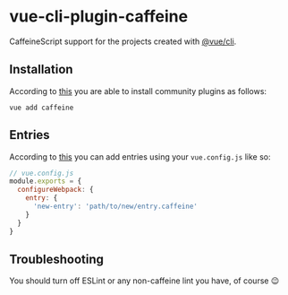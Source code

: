# vue-cli-plugin-caffeine

CaffeineScript support for the projects created with [@vue/cli](https://github.com/vuejs/vue-cli).

## Installation

According to [this](https://cli.vuejs.org/guide/plugins-and-presets.html#installing-plugins-in-an-existing-project) you are able to install community plugins as follows:

```shell
vue add caffeine
```

## Entries

According to [this](https://cli.vuejs.org/config/#configurewebpack) you can add entries using your `vue.config.js` like so:

```javascript
// vue.config.js
module.exports = {
  configureWebpack: {
    entry: {
      'new-entry': 'path/to/new/entry.caffeine'
    }
  }
}

```

## Troubleshooting

You should turn off ESLint or any non-caffeine lint you have, of course :wink:
